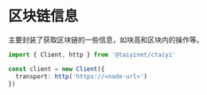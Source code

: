 # 区块链信息

主要封装了获取区块链的一些信息，如块高和区块内的操作等。

```ts twoslash
import { Client, http } from '@taiyinet/ctaiyi'

const client = new Client({
  transport: http('https://<node-url>')
})
```
